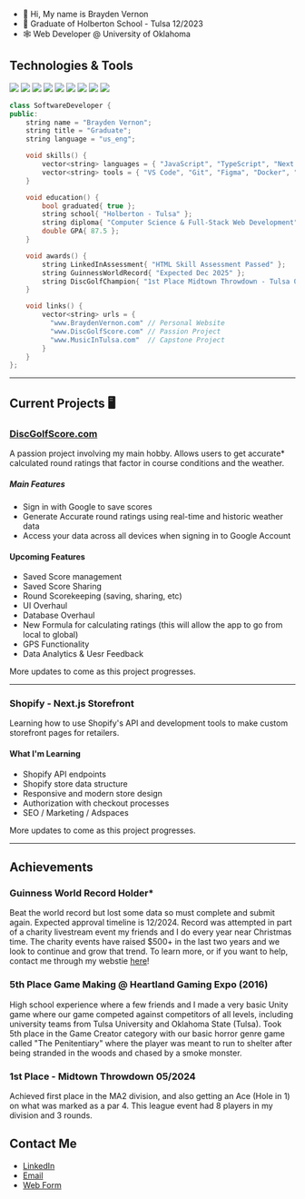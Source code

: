 - 👋 Hi, My name is Brayden Vernon
- 📖 Graduate of Holberton School - Tulsa 12/2023
- 🕸️ Web Developer @ University of Oklahoma


## Technologies & Tools
![](https://img.shields.io/badge/Code-JavaScript-informational?style=flat&logo=javascript&logoColor=yellow&color=232323)
![](https://img.shields.io/badge/Code-TypeScript-informational?style=flat&logo=typescript&logoColor=blue&color=232323)
![](https://img.shields.io/badge/Code-Next.js-informational?style=flat&logo=next.js&logoColor=white&color=2bbc8a)
![](https://img.shields.io/badge/Code-HTML-informational?style=flat&logo=html5&logoColor=red&color=2bbc8a)
![](https://img.shields.io/badge/Code-CSS-informational?style=flat&logo=css3&logoColor=blue&color=2bbc8a)
![](https://img.shields.io/badge/Code-SQL-informational?style=flat&logo=sql&logoColor=blue&color=2bbc8a)
![](https://img.shields.io/badge/Code-C-informational?style=flat&logo=c&logoColor=blue&color=2bbc8a)
![](https://img.shields.io/badge/Code-C++-informational?style=flat&logo=c%2B%2B&logoColor=blue&color=2bbc8a)
![](https://img.shields.io/badge/Code-Python-informational?style=flat&logo=python&logoColor=green&color=2bbc8a)




```cpp
class SoftwareDeveloper {
public:
    string name = "Brayden Vernon";
    string title = "Graduate";
    string language = "us_eng";

    void skills() {
        vector<string> languages = { "JavaScript", "TypeScript", "Next.js", "HTML/CSS", "C/C++", "Python", "SQL" };
        vector<string> tools = { "VS Code", "Git", "Figma", "Docker", "Firebase", "Shopify", "WordPress" };
    }

    void education() {
        bool graduated{ true };
        string school{ "Holberton - Tulsa" };
        string diploma{ "Computer Science & Full-Stack Web Development" };
        double GPA{ 87.5 };
    }

    void awards() {
        string LinkedInAssessment{ "HTML Skill Assessment Passed" };
        string GuinnessWorldRecord{ "Expected Dec 2025" };
        string DiscGolfChampion{ "1st Place Midtown Throwdown - Tulsa 05/2024 }
    } 

    void links() {
        vector<string> urls = {
          "www.BraydenVernon.com" // Personal Website
          "www.DiscGolfScore.com" // Passion Project
          "www.MusicInTulsa.com"  // Capstone Project
        }
    }
};
```



- - -

## Current Projects 🖥️
### [DiscGolfScore.com](https://www.discgolfscore.com)
A passion project involving my main hobby. Allows users to get accurate* calculated round ratings that factor in course conditions and the weather.

##### Main Features
* Sign in with Google to save scores
* Generate Accurate round ratings using real-time and historic weather data
* Access your data across all devices when signing in to Google Account

#### Upcoming Features
* Saved Score management
* Saved Score Sharing
* Round Scorekeeping (saving, sharing, etc)
* UI Overhaul
* Database Overhaul
* New Formula for calculating ratings (this will allow the app to go from local to global)
* GPS Functionality
* Data Analytics & Uesr Feedback

More updates to come as this project progresses.

- - -

### Shopify - Next.js Storefront
Learning how to use Shopify's API and development tools to make custom storefront pages for retailers.

#### What I'm Learning
* Shopify API endpoints
* Shopify store data structure
* Responsive and modern store design
* Authorization with checkout processes
* SEO / Marketing / Adspaces

More updates to come as this project progresses.


- - -

## Achievements

### Guinness World Record Holder*
Beat the world record but lost some data so must complete and submit again. Expected approval timeline is 12/2024.
Record was attempted in part of a charity livestream event my friends and I do every year near Christmas time. The charity
events have raised $500+ in the last two years and we look to continue and grow that trend. To learn more, or if you want
to help, contact me through my webstie [here](https://braydenvernon.com/#contact)!

### 5th Place Game Making @ Heartland Gaming Expo (2016)
High school experience where a few friends and I made a very basic Unity game where our game competed against competitors of all levels, including university teams from Tulsa University and Oklahoma State (Tulsa).
Took 5th place in the Game Creator category with our basic horror genre game called "The Penitentiary" where the player was meant to run to shelter after being stranded in the woods and chased by a smoke monster.

### 1st Place - Midtown Throwdown 05/2024
Achieved first place in the MA2 division, and also getting an Ace (Hole in 1) on what was marked as a par 4. This league event had 8 players in my division and 3 rounds.


## Contact Me
* [LinkedIn](https://linkedin.com/in/brayden-vernon)
* [Email](mt.vernon44@gmail.com)
* [Web Form](https://www.braydenvernon.com/#contact)


<!---
Vernon-444/Vernon-444 is a ✨ special ✨ repository because its `README.md` (this file) appears on your GitHub profile.
You can click the Preview link to take a look at your changes.
--->
